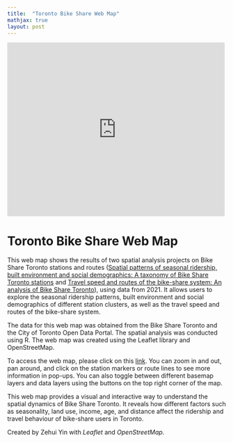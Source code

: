 ```yaml
---
title:  "Toronto Bike Share Web Map"
mathjax: true
layout: post
---
```


<style>.embed-container {position: relative; padding-bottom: 80%; height: 0; max-width: 100%;} .embed-container iframe, .embed-container object, .embed-container iframe{position: absolute; top: 0; left: 0; width: 100%; height: 100%;} small{position: absolute; z-index: 40; bottom: 0; margin-bottom: -15px;}</style>
<iframe width="500" height="400" frameborder="0" scrolling="no" marginheight="0" marginwidth="0" title="Toronto_Bike_Share_Web_Map" src="https://zehuiyin.github.io/Toronto_Bike_Share_Web_Map/"></iframe>

# Toronto Bike Share Web Map

This web map shows the results of two spatial analysis projects on Bike Share Toronto stations and routes ([Spatial patterns of seasonal ridership, built environment and social demographics: A taxonomy of Bike Share Toronto stations](https://github.com/zehuiyin/cluster_analysis_toronto_bikeshare) and [Travel speed and routes of the bike-share system: An analysis of Bike Share Toronto](https://github.com/zehuiyin/travel_speed_and_routes_toronto_bikeshare)), using data from 2021. It allows users to explore the seasonal ridership patterns, built environment and social demographics of different station clusters, as well as the travel speed and routes of the bike-share system.

The data for this web map was obtained from the Bike Share Toronto and the City of Toronto Open Data Portal. The spatial analysis was conducted using R. The web map was created using the Leaflet library and OpenStreetMap.

To access the web map, please click on this [link](https://zehuiyin.github.io/Toronto_Bike_Share_Web_Map/). You can zoom in and out, pan around, and click on the station markers or route lines to see more information in pop-ups. You can also toggle between different basemap layers and data layers using the buttons on the top right corner of the map.

This web map provides a visual and interactive way to understand the spatial dynamics of Bike Share Toronto. It reveals how different factors such as seasonality, land use, income, age, and distance affect the ridership and travel behaviour of bike-share users in Toronto.

Created by Zehui Yin with <i>Leaflet</i> and <i>OpenStreetMap</i>.
